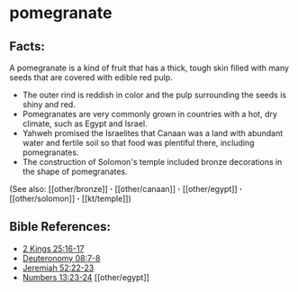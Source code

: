 # pomegranate #

## Facts: ##

A pomegranate is a kind of fruit that has a thick, tough skin filled with many seeds that are covered with edible red pulp.

* The outer rind is reddish in color and the pulp surrounding the seeds is shiny and red.
* Pomegranates are very commonly grown in countries with a hot, dry climate, such as Egypt and Israel.
* Yahweh promised the Israelites that Canaan was a land with abundant water and fertile soil so that food was plentiful there, including pomegranates.
* The construction of Solomon's temple included bronze decorations in the shape of pomegranates.

(See also: [[other/bronze]] **·** [[other/canaan]] **·** [[other/egypt]] **·** [[other/solomon]] **·** [[kt/temple]])

## Bible References: ##

* [2 Kings 25:16-17](en/tn/2ki/help/25/16)
* [Deuteronomy 08:7-8](en/tn/deu/help/08/07)
* [Jeremiah 52:22-23](en/tn/jer/help/52/22)
* [Numbers 13:23-24](en/tn/num/help/13/23)
[[other/egypt]]